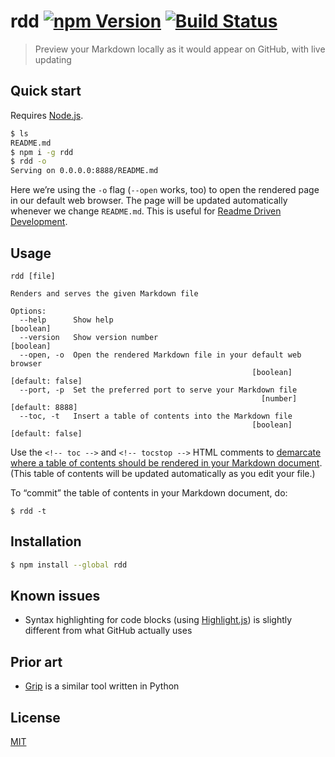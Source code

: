 # rdd [![npm Version](https://badgen.net/npm/v/rdd)](https://www.npmjs.org/package/rdd) [![Build Status](https://badgen.net/travis/yuanqing/rdd?label=build)](https://travis-ci.org/yuanqing/rdd)

> Preview your Markdown locally as it would appear on GitHub, with live updating

## Quick start

Requires [Node.js](https://nodejs.org/).

```sh
$ ls
README.md
$ npm i -g rdd
$ rdd -o
Serving on 0.0.0.0:8888/README.md
```

Here we’re using the `-o` flag (`--open` works, too) to open the rendered page in our default web browser. The page will be updated automatically whenever we change `README.md`. This is useful for [Readme Driven Development](http://tom.preston-werner.com/2010/08/23/readme-driven-development.html).

## Usage

```
rdd [file]

Renders and serves the given Markdown file

Options:
  --help      Show help                                                [boolean]
  --version   Show version number                                      [boolean]
  --open, -o  Open the rendered Markdown file in your default web browser
                                                      [boolean] [default: false]
  --port, -p  Set the preferred port to serve your Markdown file
                                                        [number] [default: 8888]
  --toc, -t   Insert a table of contents into the Markdown file
                                                      [boolean] [default: false]
```

Use the `<!-- toc -->` and `<!-- tocstop -->` HTML comments to [demarcate where a table of contents should be rendered in your Markdown document](https://github.com/jonschlinkert/markdown-toc#tocinsert). (This table of contents will be updated automatically as you edit your file.)

To “commit” the table of contents in your Markdown document, do:

```
$ rdd -t
```

## Installation

```sh
$ npm install --global rdd
```

## Known issues

- Syntax highlighting for code blocks (using [Highlight.js](https://github.com/isagalaev/highlight.js)) is slightly different from what GitHub actually uses

## Prior art

- [Grip](https://github.com/joeyespo/grip) is a similar tool written in Python

## License

[MIT](LICENSE.md)
